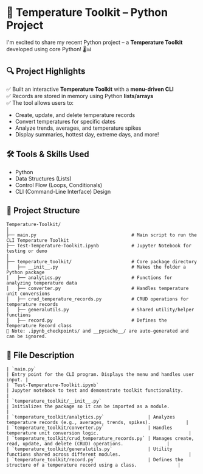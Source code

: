 # 🚀 Temperature Toolkit – Python Project

I'm excited to share my recent Python project – a **Temperature Toolkit** developed using core Python! 🌡️📊

## 🔍 Project Highlights

✅ Built an interactive **Temperature Toolkit** with a **menu-driven CLI**  
✅ Records are stored in memory using Python **lists/arrays**  
✅ The tool allows users to:
- Create, update, and delete temperature records  
- Convert temperatures for specific dates  
- Analyze trends, averages, and temperature spikes  
- Display summaries, hottest day, extreme days, and more!

## 🛠️ Tools & Skills Used

- Python  
- Data Structures (Lists)  
- Control Flow (Loops, Conditionals)  
- CLI (Command-Line Interface) Design

## 📁 Project Structure
```text
Temperature-Toolkit/
│
├── main.py                                   # Main script to run the CLI Temperature Toolkit
├── Test-Temperature-Toolkit.ipynb            # Jupyter Notebook for testing or demo
│
├── temperature_toolkit/                      # Core package directory
│   ├── __init__.py                           # Makes the folder a Python package
│   ├── analytics.py                          # Functions for analyzing temperature data
│   ├── converter.py                          # Handles temperature unit conversions
│   ├── crud_temperature_records.py           # CRUD operations for temperature records
│   ├── generalutils.py                       # Shared utility/helper functions
│   ├── record.py                             # Defines the Temperature Record class
📝 Note: .ipynb_checkpoints/ and __pycache__/ are auto-generated and can be ignored.
```


## 📄 **File Description**
```text
| `main.py`                                         
| Entry point for the CLI program. Displays the menu and handles user input. |
| `Test-Temperature-Toolkit.ipynb`                  
| Jupyter notebook to test and demonstrate toolkit functionality.            |
| `temperature_toolkit/__init__.py`                 
| Initializes the package so it can be imported as a module.                 |
| `temperature_toolkit/analytics.py`                | Analyzes temperature records (e.g., averages, trends, spikes).             |
| `temperature_toolkit/converter.py`                | Handles temperature unit conversion logic.                                 |
| `temperature_toolkit/crud_temperature_records.py` | Manages create, read, update, and delete (CRUD) operations.                |
| `temperature_toolkit/generalutils.py`             | Utility functions shared across different modules.                         |
| `temperature_toolkit/record.py`                   | Defines the structure of a temperature record using a class.               |


```